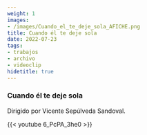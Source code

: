 ```yaml
---
weight: 1
images:
- /images/Cuando_el_te_deje_sola_AFICHE.png
title: Cuando él te deje sola
date: 2022-07-23
tags:
- trabajos
- archivo
- videoclip
hidetitle: true
---
```


### Cuando él te deje sola
Dirigido por Vicente Sepúlveda Sandoval.

{{< youtube 6_PcPA_3he0 >}}
